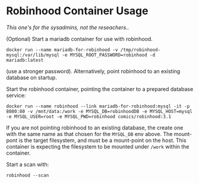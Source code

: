 # Robinhood Container Usage


*This one's for the sysadmins, not the reseachers..*




(Optional) Start a mariadb container for use with robinhood.

```
docker run --name mariadb-for-robinhood -v /tmp/robinhood-mysql:/var/lib/mysql -e MYSQL_ROOT_PASSWORD=robinhood -d mariadb:latest
```

(use a stronger password). Alternatively, point robinhood to an existing database on startup.


Start the robinhood container, pointing the container to a prepared database service:

```
docker run --name robinhood --link mariadb-for-robinhood:mysql -it -p 8080:80 -v /mnt/data:/work -e MYSQL_DB=robinhoodDB -e MYSQL_HOST=mysql -e MYSQL_USER=root -e MYSQL_PWD=robinhood comics/robinhood:3.1
```

If you are not pointing robinhood to an existing database, the create one with the same name as that chosen for the ```MYSQL_DB``` env above.
The mount-pont is the target filesystem, and must be a mount-point on the host. This container is expecting the filesystem to be mounted under ```/work```
within the container.

Start a scan with:

```
robinhood --scan
```